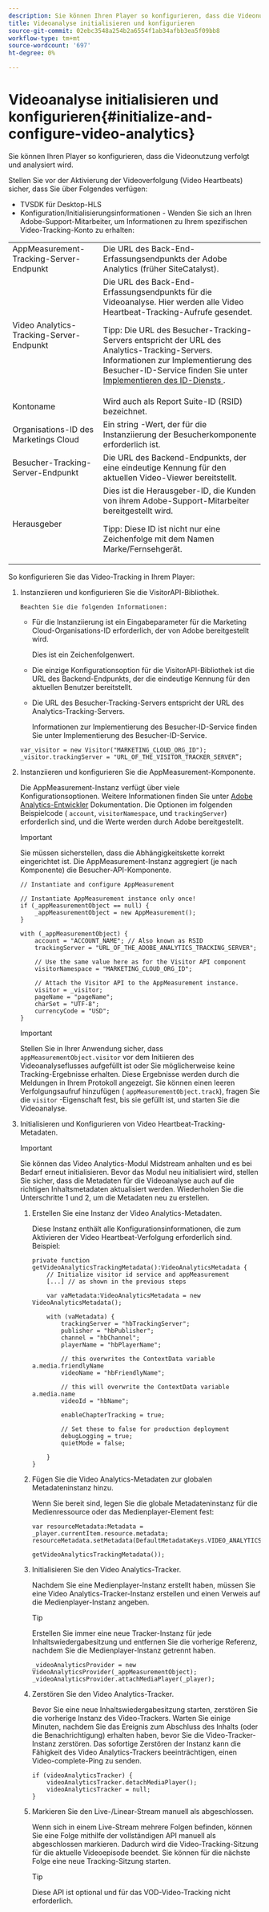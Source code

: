 ```yaml
---
description: Sie können Ihren Player so konfigurieren, dass die Videonutzung verfolgt und analysiert wird.
title: Videoanalyse initialisieren und konfigurieren
source-git-commit: 02ebc3548a254b2a6554f1ab34afbb3ea5f09bb8
workflow-type: tm+mt
source-wordcount: '697'
ht-degree: 0%

---
```


# Videoanalyse initialisieren und konfigurieren{#initialize-and-configure-video-analytics}

Sie können Ihren Player so konfigurieren, dass die Videonutzung verfolgt und analysiert wird.

Stellen Sie vor der Aktivierung der Videoverfolgung (Video Heartbeats) sicher, dass Sie über Folgendes verfügen:

* TVSDK für Desktop-HLS
* Konfiguration/Initialisierungsinformationen - Wenden Sie sich an Ihren Adobe-Support-Mitarbeiter, um Informationen zu Ihrem spezifischen Video-Tracking-Konto zu erhalten:

<table id="table_3565328ABBEE4605A92EAE1ADE5D6F84"> 
 <tbody> 
  <tr> 
   <td colname="col1"> AppMeasurement-Tracking-Server-Endpunkt </td> 
   <td colname="col2"> Die URL des Back-End-Erfassungsendpunkts der Adobe Analytics (früher SiteCatalyst). </td> 
  </tr> 
  <tr> 
   <td colname="col1"> Video Analytics-Tracking-Server-Endpunkt </td> 
   <td colname="col2"> Die URL des Back-End-Erfassungsendpunkts für die Videoanalyse. Hier werden alle Video Heartbeat-Tracking-Aufrufe gesendet. <p>Tipp: Die URL des Besucher-Tracking-Servers entspricht der URL des Analytics-Tracking-Servers. Informationen zur Implementierung des Besucher-ID-Service finden Sie unter <a href="https://experienceleague.adobe.com/docs/id-service/using/implementation/setup-target.html?lang=en" format="html" scope="external"> Implementieren des ID-Diensts </a>. </p> </td> 
  </tr> 
  <tr> 
   <td colname="col1"> Kontoname </td> 
   <td colname="col2"> Wird auch als Report Suite-ID (RSID) bezeichnet. </td> 
  </tr> 
  <tr> 
   <td colname="col1"> Organisations-ID des Marketings Cloud </td> 
   <td colname="col2"> Ein string -Wert, der für die Instanziierung der Besucherkomponente erforderlich ist. </td> 
  </tr> 
  <tr> 
   <td colname="col1"> Besucher-Tracking-Server-Endpunkt </td> 
   <td colname="col2"> Die URL des Backend-Endpunkts, der eine eindeutige Kennung für den aktuellen Video-Viewer bereitstellt. </td> 
  </tr> 
  <tr> 
   <td colname="col1"> Herausgeber </td> 
   <td colname="col2"> Dies ist die Herausgeber-ID, die Kunden von ihrem Adobe-Support-Mitarbeiter bereitgestellt wird. <p>Tipp: Diese ID ist nicht nur eine Zeichenfolge mit dem Namen Marke/Fernsehgerät. </p> </td> 
  </tr> 
 </tbody> 
</table>

So konfigurieren Sie das Video-Tracking in Ihrem Player:

1. Instanziieren und konfigurieren Sie die VisitorAPI-Bibliothek.

       Beachten Sie die folgenden Informationen:
   
   * Für die Instanziierung ist ein Eingabeparameter für die Marketing Cloud-Organisations-ID erforderlich, der von Adobe bereitgestellt wird.

     Dies ist ein Zeichenfolgenwert.
   * Die einzige Konfigurationsoption für die VisitorAPI-Bibliothek ist die URL des Backend-Endpunkts, der die eindeutige Kennung für den aktuellen Benutzer bereitstellt.
   * Die URL des Besucher-Tracking-Servers entspricht der URL des Analytics-Tracking-Servers.

     Informationen zur Implementierung des Besucher-ID-Service finden Sie unter Implementierung des Besucher-ID-Service.

   ```
   var_visitor = new Visitor("MARKETING_CLOUD_ORG_ID"); 
   _visitor.trackingServer = "URL_OF_THE_VISITOR_TRACKER_SERVER”; 
   ```

1. Instanziieren und konfigurieren Sie die AppMeasurement-Komponente.

   Die AppMeasurement-Instanz verfügt über viele Konfigurationsoptionen. Weitere Informationen finden Sie unter [Adobe Analytics-Entwickler](https://microsite.omniture.com/t2/help/en_US/reference/#Developer) Dokumentation. Die Optionen im folgenden Beispielcode ( `account`, `visitorNamespace`, und `trackingServer`) erforderlich sind, und die Werte werden durch Adobe bereitgestellt.

   >[!IMPORTANT]
   >
   >Sie müssen sicherstellen, dass die Abhängigkeitskette korrekt eingerichtet ist. Die AppMeasurement-Instanz aggregiert (je nach Komponente) die Besucher-API-Komponente.

   ```
   // Instantiate and configure AppMeasurement 
   
   // Instantiate AppMeasurement instance only once! 
   if (_appMeasurementObject == null) {  
       _appMeasurementObject = new AppMeasurement(); 
   } 
   
   with (_appMeasurementObject) { 
       account = "ACCOUNT_NAME"; // Also known as RSID 
       trackingServer = "URL_OF_THE_ADOBE_ANALYTICS_TRACKING_SERVER"; 
   
       // Use the same value here as for the Visitor API component 
       visitorNamespace = "MARKETING_CLOUD_ORG_ID"; 
   
       // Attach the Visitor API to the AppMeasurement instance. 
       visitor = _visitor;  
       pageName = "pageName"; 
       charSet = "UTF-8"; 
       currencyCode = "USD"; 
   } 
   ```

   >[!IMPORTANT]
   >
   >Stellen Sie in Ihrer Anwendung sicher, dass `appMeasurementObject.visitor` vor dem Initiieren des Videoanalyseflusses aufgefüllt ist oder Sie möglicherweise keine Tracking-Ergebnisse erhalten. Diese Ergebnisse werden durch die Meldungen in Ihrem Protokoll angezeigt. Sie können einen leeren Verfolgungsaufruf hinzufügen ( `appMeasurementObject.track`), fragen Sie die `visitor` -Eigenschaft fest, bis sie gefüllt ist, und starten Sie die Videoanalyse.

1. Initialisieren und Konfigurieren von Video Heartbeat-Tracking-Metadaten.

   >[!IMPORTANT]
   >
   >Sie können das Video Analytics-Modul Midstream anhalten und es bei Bedarf erneut initialisieren. Bevor das Modul neu initialisiert wird, stellen Sie sicher, dass die Metadaten für die Videoanalyse auch auf die richtigen Inhaltsmetadaten aktualisiert werden. Wiederholen Sie die Unterschritte 1 und 2, um die Metadaten neu zu erstellen.

   1. Erstellen Sie eine Instanz der Video Analytics-Metadaten.

      Diese Instanz enthält alle Konfigurationsinformationen, die zum Aktivieren der Video Heartbeat-Verfolgung erforderlich sind. Beispiel:

      ```
      private function getVideoAnalyticsTrackingMetadata():VideoAnalyticsMetadata {     
          // Initialize visitor id service and appMeasurement      
          [...] // as shown in the previous steps     
      
          var vaMetadata:VideoAnalyticsMetadata = new VideoAnalyticsMetadata(); 
      
          with (vaMetadata) { 
              trackingServer = "hbTrackingServer"; 
              publisher = "hbPublisher"; 
              channel = "hbChannel";  
              playerName = "hbPlayerName"; 
      
              // this overwrites the ContextData variable a.media.friendlyName 
              videoName = "hbFriendlyName";  
      
              // this will overwrite the ContextData variable a.media.name 
              videoId = "hbName"; 
      
              enableChapterTracking = true; 
      
              // Set these to false for production deployment 
              debugLogging = true;  
              quietMode = false; 
      
          } 
      } 
      ```

   1. Fügen Sie die Video Analytics-Metadaten zur globalen Metadateninstanz hinzu.

      Wenn Sie bereit sind, legen Sie die globale Metadateninstanz für die Medienressource oder das Medienplayer-Element fest:

      ```
      var resourceMetadata:Metadata = _player.currentItem.resource.metadata; 
      resourceMetadata.setMetadata(DefaultMetadataKeys.VIDEO_ANALYTICS_METADATA_KEY,  
                                   getVideoAnalyticsTrackingMetadata());
      ```

   1. Initialisieren Sie den Video Analytics-Tracker.

      Nachdem Sie eine Medienplayer-Instanz erstellt haben, müssen Sie eine Video Analytics-Tracker-Instanz erstellen und einen Verweis auf die Medienplayer-Instanz angeben.

      >[!TIP]
      >
      >Erstellen Sie immer eine neue Tracker-Instanz für jede Inhaltswiedergabesitzung und entfernen Sie die vorherige Referenz, nachdem Sie die Medienplayer-Instanz getrennt haben.

      ```
      _videoAnalyticsProvider = new VideoAnalyticsProvider(_appMeasurementObject); 
      _videoAnalyticsProvider.attachMediaPlayer(_player);
      ```

   1. Zerstören Sie den Video Analytics-Tracker.

      Bevor Sie eine neue Inhaltswiedergabesitzung starten, zerstören Sie die vorherige Instanz des Video-Trackers. Warten Sie einige Minuten, nachdem Sie das Ereignis zum Abschluss des Inhalts (oder die Benachrichtigung) erhalten haben, bevor Sie die Video-Tracker-Instanz zerstören. Das sofortige Zerstören der Instanz kann die Fähigkeit des Video Analytics-Trackers beeinträchtigen, einen Video-complete-Ping zu senden.

      ```
      if (videoAnalyticsTracker) { 
          videoAnalyticsTracker.detachMediaPlayer(); 
          videoAnalyticsTracker = null; 
      }
      ```

   1. Markieren Sie den Live-/Linear-Stream manuell als abgeschlossen.

      Wenn sich in einem Live-Stream mehrere Folgen befinden, können Sie eine Folge mithilfe der vollständigen API manuell als abgeschlossen markieren. Dadurch wird die Video-Tracking-Sitzung für die aktuelle Videoepisode beendet. Sie können für die nächste Folge eine neue Tracking-Sitzung starten.

      >[!TIP]
      >
      >Diese API ist optional und für das VOD-Video-Tracking nicht erforderlich.
